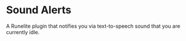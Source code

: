 # Sound Alerts
A Runelite plugin that notifies you via text-to-speech sound that you are currently idle.
